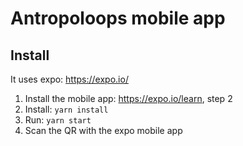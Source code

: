 # Antropoloops mobile app

## Install

It uses expo: https://expo.io/

1.  Install the mobile app: https://expo.io/learn, step 2
1.  Install: `yarn install`
1.  Run: `yarn start`
1.  Scan the QR with the expo mobile app
